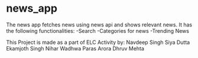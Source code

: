 # news_app
The news app fetches news using news api and shows relevant news.
It has the following functionalities:
-Search
-Categories for news
-Trending News

This Project is made as a part of ELC Activity by:
Navdeep Singh 
Siya Dutta 
Ekamjoth Singh 
Nihar Wadhwa 
Paras Arora 
Dhruv Mehta 